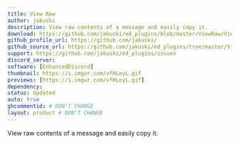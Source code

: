 ```yaml
---
title: View Raw
author: jakuski
description: View raw contents of a message and easily copy it.
download: https://github.com/jakuski/ed_plugins/blob/master/ViewRaw/ViewRaw.js
github_profile_url: https://github.com/jakuski/
github_source_url: https://github.com/jakuski/ed_plugins/tree/master/ViewRaw
support: https://github.com/jakuski/ed_plugins/issues
discord_server:
software: [EnhancedDiscord]
thumbnail: https://i.imgur.com/vfHLeyL.gif
previews: [https://i.imgur.com/vfHLeyL.gif]
dependency:
status: Updated
auto: true
ghcommentid: # DON'T CHANGE
layout: product # DON'T CHANGE
---
```

View raw contents of a message and easily copy it.